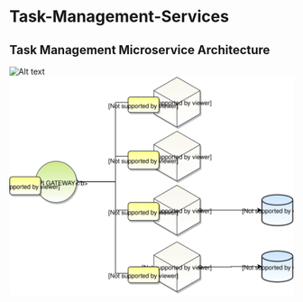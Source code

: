 # Task-Management-Services

## Task Management Microservice Architecture
![Alt text](./controllers_brief.svg)
<img src="Task Management Microservice Architecture.svg">